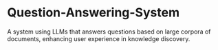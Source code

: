 # Question-Answering-System
A system using LLMs that answers questions based on large corpora of documents, enhancing user experience in knowledge discovery.
